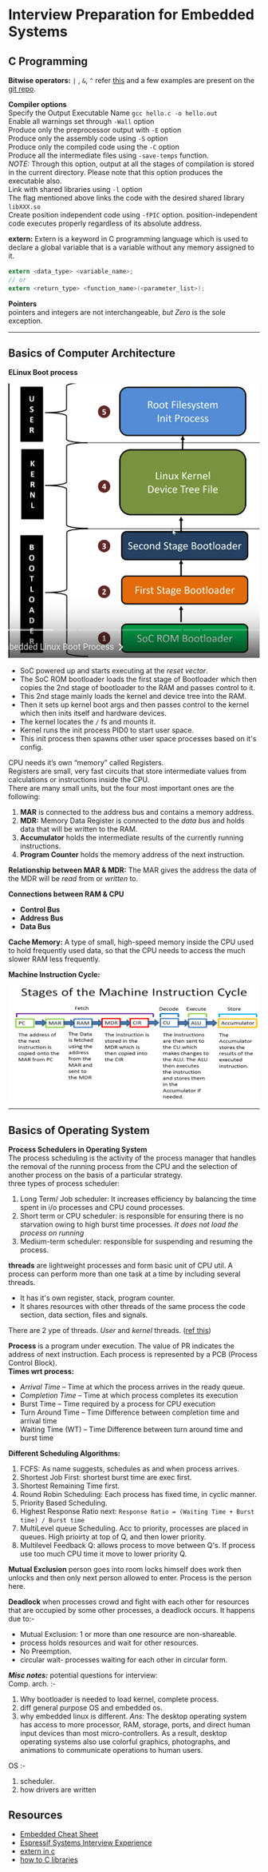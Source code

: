 # Interview Preparation for Embedded Systems

## C Programming

**Bitwise operators:**  ``|`` , ``&``, ``^``
refer [this](https://medium.com/techie-delight/bit-manipulation-interview-questions-and-practice-problems-27c0e71412e7) and a few examples are present on the [git repo](https://github.com/DhruvaG2000/embedded-systems-study-group/tree/master/interview-prep/c-programs).

**Compiler options** <br>
Specify the Output Executable Name
``gcc hello.c -o hello.out`` <br>
Enable all warnings set through ``-Wall`` option<br>
Produce only the preprocessor output with ``-E`` option<br>
Produce only the assembly code using ``-S`` option <br>
Produce only the compiled code using the ``-C`` option<br>
Produce all the intermediate files using ``-save-temps`` function.<br> _NOTE:_ Through this option, output at all the stages of compilation is stored in the current directory. Please note that this option produces the executable also.<br>
Link with shared libraries using ``-l`` option<br>
The flag mentioned above links the code with the desired shared library ``libXXX.so``<br>
Create position independent code using ``-fPIC`` option.
position-independent code executes properly regardless of its absolute address.<br>

**extern:** Extern is a keyword in C programming language which is used to declare a global variable that is a variable without any memory assigned to it.<br>
```c
extern <data_type> <variable_name>;
// or
extern <return_type> <function_name>(<parameter_list>);
```

**Pointers**<br>
pointers and integers are not interchangeable, _but_ *Zero* is the sole exception.  


---
## Basics of Computer Architecture

**ELinux Boot process**<br>

![](bootFlow.png)

- SoC powered up and starts executing at the _reset vector_.
- The SoC ROM bootloader loads the first stage of Bootloader which then copies the 2nd stage of bootloader to the RAM and passes control to it.
- This 2nd stage mainly loads the kernel and device tree into the RAM.
- Then it sets up kernel boot args and then passes control to the kernel which then inits itself and hardware devices.
- The kernel locates the ``/`` fs and mounts it.
- Kernel runs the init process PID0 to start user space.
- This init process then spawns other user space processes based on it's config. <br>



CPU needs it’s own “memory” called Registers.<br>
Registers are small, very fast circuits that store intermediate
values from calculations or instructions inside the CPU.<br>
There are many small units, but the four most important ones are the following:<br>
1. **MAR** is connected to the address bus and contains a memory address.
2. **MDR:** Memory Data Register is connected to the _data bus_ and holds data that will be written to the RAM.
3. **Accumulator** holds the intermediate results of the currently running instructions.
4. **Program Counter** holds the memory address of the next instruction.

**Relationship between MAR & MDR:** The MAR gives the address the data of the MDR will be _read_ from or _written_ to.

**Connections between RAM & CPU**

- **Control Bus**
- **Address Bus**
- **Data Bus**

**Cache Memory:** A type of small, high-speed memory inside the CPU used to hold frequently used data, so that the CPU
needs to access the much slower RAM less frequently.

**Machine Instruction Cycle:**

![](MachineInstructionCycle.png)

---
## Basics of Operating System

**Process Schedulers in Operating System**<br>
The process scheduling is the activity of the process manager that handles the removal of the running process from the CPU and the selection of another process on the basis of a particular strategy.<br>
three types of process scheduler:<br>
1. Long Term/ Job scheduler: It increases efficiency by balancing the time spent in i/o processes and CPU cound processes.
2. Short term or CPU scheduler: is responsible for ensuring there is no starvation owing to high burst time processes. *It does not load the process on running*
3. Medium-term scheduler: responsible for suspending and resuming the process.

**threads** are lightweight processes and form basic unit of CPU util. A process can perform more than one task at a time by including several threads.
- It has it's own register, stack, program counter.
- It shares resources with other threads of the same process the code section, data section, files and signals.

There are 2 ype of threads. _User_ and _kernel_ threads. ([ref this](https://www.geeksforgeeks.org/last-minute-notes-operating-systems/?ref=leftbar-rightbar)) <br>

**Process** is a program under execution. The value of PR indicates the address of next instruction. Each process is represented by a PCB (Process Control Block).<br>
**Times wrt process:**
-  *Arrival Time* – Time at which the process arrives in the ready queue.
- *Completion Time* – Time at which process completes its execution
- Burst Time – Time required by a process for CPU execution
- Turn Around Time – Time Difference between completion time and arrival time
- Waiting Time (WT) – Time Difference between turn around time and burst time

**Different Scheduling Algorithms:**
1. FCFS: As name suggests, schedules as and when process arrives.
2. Shortest Job First: shortest burst time are exec first.
3. Shortest Remaining Time first.
4. Round Robin Scheduling: Each process has fixed time, in cyclic manner.
5. Priority Based Scheduling.
6. Highest Response Ratio next: ``Response Ratio = (Waiting Time + Burst time) / Burst time``
7. MultiLevel queue Scheduling. Acc to priority, processes are placed in queues. High prioirty at top of Q, and then lower priority.
8. Multilevel Feedback Q: allows process to move between Q's. If process use too much CPU time it move to lower priority Q.

**Mutual Exclusion** person goes into room locks himself does work then unlocks and then only next person allowed to enter. Process is the person here.

**Deadlock** when processes crowd and fight with each other for resources that are occupied by some other processes, a deadlock occurs. It happens due to:-
- Mutual Exclusion: 1 or more than one resource are non-shareable.
- process holds resources and wait for other resources.
- No Preemption.
- circular wait- processes waiting for each other in circular form.



***Misc notes:***
potential questions for interview:<br>
Comp. arch. :-
1. Why bootloader is needed to load kernel, complete process.
2. diff general purpose OS and embedded os.
3. why embedded linux is different.
*Ans:* The desktop operating system has access to more processor, RAM, storage, ports, and direct human input devices than most micro-controllers. As a result, desktop operating systems also use colorful graphics, photographs, and animations to communicate operations to human users.

OS :-
1. scheduler.
2. how drivers are written

## Resources
- [Embedded Cheat Sheet](https://docs.google.com/spreadsheets/d/1vXeF-v_mIbnhHQ6Fucws3uBZuSrs6Aa6INtFjsQQweM/edit?usp=sharing)
- [Espressif Systems Interview Experience](https://docs.google.com/document/d/17qRWjSu_LBQzpollnHfa5jAIGB5WApTS756tfdDWuLM/edit?usp=sharing)
- [extern in c](https://iq.opengenus.org/extern-in-c/)
- [how to C libraries](https://www.cs.swarthmore.edu/~newhall/unixhelp/howto_C_libraries.html)
